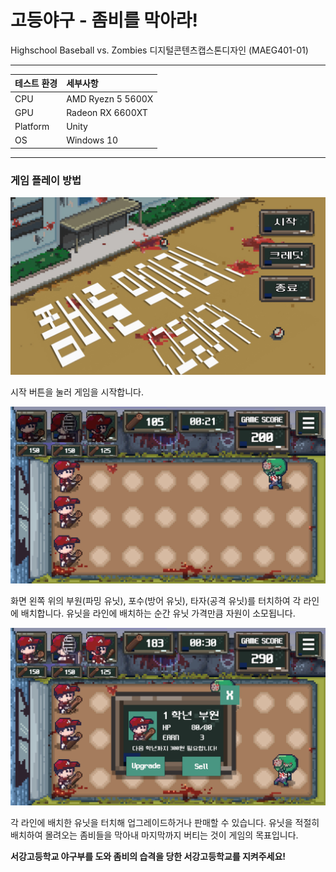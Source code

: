 # 고등야구 - 좀비를 막아라!
Highschool Baseball vs. Zombies
디지털콘텐츠캡스톤디자인 (MAEG401-01)

---

|테스트 환경|세부사항|
|:---|:---|
| CPU| AMD Ryezn 5 5600X|
| GPU| Radeon RX 6600XT|
| Platform| Unity|
| OS| Windows 10|

---

### 게임 플레이 방법

![play screenshot](./Images/Title.png)

시작 버튼을 눌러 게임을 시작합니다.

![play screenshot](./Images/Play.png)

화면 왼쪽 위의 부원(파밍 유닛), 포수(방어 유닛), 타자(공격 유닛)를 터치하여 각 라인에 배치합니다.
유닛을 라인에 배치하는 순간 유닛 가격만큼 자원이 소모됩니다.

![play screenshot](./Images/Upgrade.png)

각 라인에 배치한 유닛을 터치해 업그레이드하거나 판매할 수 있습니다.
유닛을 적절히 배치하여 몰려오는 좀비들을 막아내 마지막까지 버티는 것이 게임의 목표입니다.

**서강고등학교 야구부를 도와 좀비의 습격을 당한 서강고등학교를 지켜주세요!**
